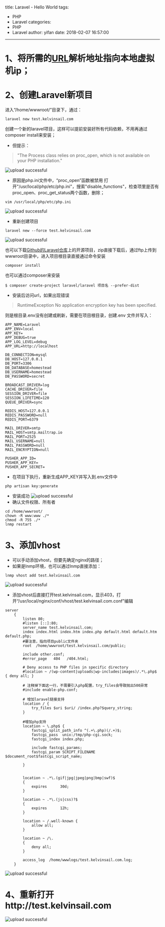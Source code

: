 title: Laravel - Hello World
tags:
  - PHP
  - Laravel
categories:
  - PHP
  - Laravel
author: yifan
date: 2018-02-07 16:57:00
---
# 1、将所需的[URL](http://test.kelvinsail.com)解析地址指向本地虚拟机ip；
# 2、创建Laravel新项目
进入“/home/wwwroot/”目录下，通过：
```
laravel new test.kelvinsail.com
```
创建一个新的laravel项目，这样可以提前安装好所有代码依赖，不用再通过composer install来安装； 
- 但提示：

 > "The Process class relies on proc_open, which is not available on your PHP installation."
<!-- more -->
![upload successful](/images/pasted-3.png)

- 原因是php.ini文件中，“proc_open”函数被禁用
打开"/usr/local/php/etc/php.ini"，搜索"disable_functions"，检查项里是否有proc_open、proc_get_status两个函数，删除；
```
vim /usr/local/php/etc/php.ini
```

![upload successful](/images/pasted-4.png)
- 重新创建项目
```
laravel new --force test.kelvinsail.com
```

![upload successful](/images/pasted-5.png)

也可以下载[Github的Laravel仓库](https://github.com/laravel/laravel/archive/master.zip)上的开源项目，zip直接下载后，通过ftp上传到wwwroot目录中，进入项目根目录直接通过命令安装
```
composer install
```
也可以通过composer来安装
```
$ composer create-project laravel/laravel 项目名 --prefer-dist
```
- 安装后访问url，如果出现错误
> RuntimeException No application encryption key has been specified.

则是根目录.env没有创建或刷新，需要在项目根目录，创建.env 文件并写入：
```
APP_NAME=Laravel
APP_ENV=local
APP_KEY=
APP_DEBUG=true
APP_LOG_LEVEL=debug
APP_URL=http://localhost

DB_CONNECTION=mysql
DB_HOST=127.0.0.1
DB_PORT=3306
DB_DATABASE=homestead
DB_USERNAME=homestead
DB_PASSWORD=secret

BROADCAST_DRIVER=log
CACHE_DRIVER=file
SESSION_DRIVER=file
SESSION_LIFETIME=120
QUEUE_DRIVER=sync

REDIS_HOST=127.0.0.1
REDIS_PASSWORD=null
REDIS_PORT=6379

MAIL_DRIVER=smtp
MAIL_HOST=smtp.mailtrap.io
MAIL_PORT=2525
MAIL_USERNAME=null
MAIL_PASSWORD=null
MAIL_ENCRYPTION=null

PUSHER_APP_ID=
PUSHER_APP_KEY=
PUSHER_APP_SECRET=
```
- 在项目下执行，重新生成APP_KEY并写入到.env文件中
```
php artisan key:generate
```
- 安装成功
![upload successful](/images/pasted-6.png)
- 确认文件权限、所有者
```
cd /home/wwwroot/
chown -R www:www ./*
chmod -R 755 ./*
lnmp restart
```
# 3、添加vhost
- 可以手动添加vhost，但要先确定nginx的路径；
- 如果是lnmp环境，也可以通过lnmp直接添加：
```
lnmp vhost add test.kelvinsail.com
```

![upload successful](/images/pasted-7.png)
- 添加vhost后直接打开test.kelvinsail.com，显示403，打开“/usr/local/nginx/conf/vhost/test.kelvinsail.com.conf”编辑
```
server
    {
        listen 80;
        #listen [::]:80;
        server_name test.kelvinsail.com;
        index index.html index.htm index.php default.html default.htm default.php;
        #要注意，指向项目public文件夹
        root  /home/wwwroot/test.kelvinsail.com/public;

        include other.conf;
        #error_page   404   /404.html;

        # Deny access to PHP files in specific directory
        #location ~ /(wp-content|uploads|wp-includes|images)/.*\.php$ { deny all; }

        # 注释掉下面这一行，不需要引入php配置，try_files会导致抛出500异常
        #include enable-php.conf;

        # 增加laravel链接支持
        location / {
            try_files $uri $uri/ /index.php?$query_string;
        }

        #增加php支持
        location ~ \.php$ {
            fastcgi_split_path_info ^(.+\.php)(/.+)$;
            fastcgi_pass  unix:/tmp/php-cgi.sock;
            fastcgi_index index.php;

            include fastcgi_params;
            fastcgi_param SCRIPT_FILENAME $document_root$fastcgi_script_name;

        }


        location ~ .*\.(gif|jpg|jpeg|png|bmp|swf)$
        {
            expires      30d;
        }

        location ~ .*\.(js|css)?$
        {
            expires      12h;
        }

        location ~ /.well-known {
            allow all;
        }

        location ~ /\.
        {
            deny all;
        }

        access_log  /home/wwwlogs/test.kelvinsail.com.log;
    }

```

![upload successful](/images/pasted-8.png)

# 4、重新打开http://test.kelvinsail.com

![upload successful](/images/pasted-9.png)